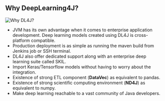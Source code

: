 

## Why DeepLearning4J?

![Why DL4J?](https://user-images.githubusercontent.com/517415/58405629-83197480-8085-11e9-9f24-9b45058b62d5.png)

 - JVM has its own advantage when it comes to enterprise application development. Deep learning models created using DL4J is cross-platform compatible.
 - Production deployment is as simple as running the maven build from Jenkins job or SSH terminal. 
 - DL4J also offer dedicated support along with an enterprise deep learning suite called SKIL.
 - Import Keras/Tensorflow models without having to worry about the integration.
 - Existence of strong ETL component (**DataVec**) as equivalent to pandas.
 - Existence of strong scientific computing environment (**ND4J**) as equivalent to numpy. 
 - Make deep learning reachable to a vast community of Java developers.
